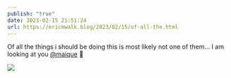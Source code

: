 ```yaml
---
publish: "true"
date: 2023-02-15 21:51:24
url: https://ericmwalk.blog/2023/02/15/of-all-the.html
---
```

Of all the things i should be doing this is most likely not one of them... I am looking at you [@maique](https://micro.blog/maique) 👀

![](https://ericmwalk.blog/uploads/2023/a4cb6f3f97.jpg)